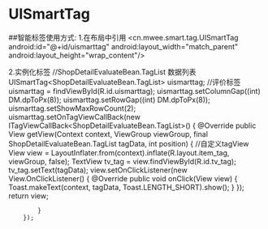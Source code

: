 # UISmartTag
##智能标签使用方式:
  1.在布局中引用
  <cn.mwee.smart.tag.UISmartTag
        android:id="@+id/uismarttag"
        android:layout_width="match_parent"
        android:layout_height="wrap_content"/>
        
  2.实例化标签
  //ShopDetailEvaluateBean.TagList 数据列表
  UISmartTag<ShopDetailEvaluateBean.TagList> uismarttag; //评价标签
  uismarttag = findViewById(R.id.uismarttag);
  uismarttag.setColumnGap((int) DM.dpToPx(8));
        uismarttag.setRowGap((int) DM.dpToPx(8));
        uismarttag.setShowMaxRowCount(2);
        uismarttag.setOnTagViewCallBack(new ITagViewCallBack<ShopDetailEvaluateBean.TagList>() {
            @Override
            public View getView(Context context, ViewGroup viewGroup, final ShopDetailEvaluateBean.TagList tagData, int position) {
                //自定义tagView
                View view = LayoutInflater.from(context).inflate(R.layout.item_tag, viewGroup, false);
                TextView tv_tag = view.findViewById(R.id.tv_tag);
                tv_tag.setText(tagData);
                view.setOnClickListener(new View.OnClickListener() {
                    @Override
                    public void onClick(View view) {
                        Toast.makeText(context, tagData, Toast.LENGTH_SHORT).show();
                    }
                });
                return view;
               
            }
        });
